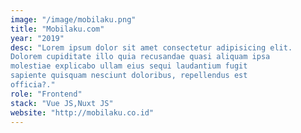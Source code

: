 ```yaml
---
image: "/image/mobilaku.png"
title: "Mobilaku.com"
year: "2019"
desc: "Lorem ipsum dolor sit amet consectetur adipisicing elit.
Dolorem cupiditate illo quia recusandae quasi aliquam ipsa
molestiae explicabo ullam eius sequi laudantium fugit
sapiente quisquam nesciunt doloribus, repellendus est
officia?."
role: "Frontend"
stack: "Vue JS,Nuxt JS"
website: "http://mobilaku.co.id"
---
```

